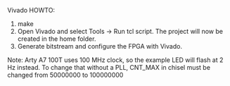 Vivado HOWTO:

1) make
2) Open Vivado and select Tools -> Run tcl script. The project will now be created in the home folder.
3) Generate bitstream and configure the FPGA with Vivado.  

Note: Arty A7 100T uses 100 MHz clock, so the example LED will flash at 2 Hz instead. 
To change that without a PLL, CNT_MAX in chisel must be changed from 50000000 to 100000000
